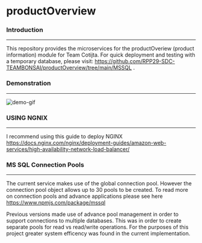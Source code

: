 # productOverview

### Introduction
---
This repository provides the microservices for the productOveriew (product information) module for Team Cotijta. For quick deployment and testing with a temporary database, please visit: https://github.com/RPP29-SDC-TEAMBONSAI/productOverview/tree/main/MSSQL .

### Demonstration
---
![demo-gif](https://github.com/FEC-RPP29-cotija/Front-End-Capstone/blob/main/FECdemo1.0.gif)

### USING NGNIX
---
I recommend using this guide to deploy NGINX https://docs.nginx.com/nginx/deployment-guides/amazon-web-services/high-availability-network-load-balancer/ 

### MS SQL Connection Pools
---
The current service makes use of the global connection pool. However the connection pool object allows up to 30 pools to be created. To read more on connection pools and advance applications please see here https://www.npmjs.com/package/mssql 

Previous versions made use of advance pool management in order to support connections to multiple databases. This was in order to create separate pools for read vs read/write operations. For the purposes of this project greater system efficency was found in the current implementation. 
